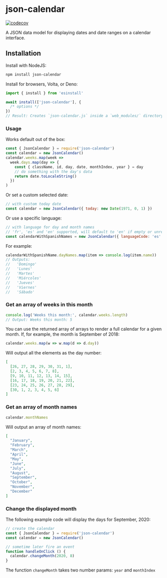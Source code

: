 # json-calendar

[![codecov](https://codecov.io/gh/rxgx/json-calendar/branch/main/graph/badge.svg?token=uETifPQbG3)](undefined)

A JSON data model for displaying dates and date ranges on a calendar interface.

## Installation

Install with NodeJS:

```sh
npm install json-calendar
```

Install for browsers, Volta, or Deno:

```js
import { install } from 'esinstall'

await install(['json-calendar'], {
  /* options */
})
// Result: Creates `json-calendar.js` inside a `web_modules/` directory in your current directory.
```

### Usage

Works default out of the box:

```js
const { JsonCalendar } = require('json-calendar')
const calendar = new JsonCalendar()
calendar.weeks.map(week =>
  week.days.map(day => {
    const { className, id, day, date, monthIndex, year } = day
    // do something with the day's data
    return date.toLocaleString()
  })
)
```

Or set a custom selected date:

```js
// with custom today date
const calendar = new JsonCalendar({ today: new Date(1971, 0, 1) })
```

Or use a specific language:

```js
// with language for day and month names
// 'fr', 'es' and 'en' supported, will default to 'en' if empty or unrecognized
const calendarWithSpanishNames = new JsonCalendar({ languageCode: 'es' })
```

For example:

```js
calendarWithSpanishName.dayNames.map(item => console.log(item.name))
// Outputs:
//   'Domingo'
//   'Lunes'
//   'Martes'
//   'Miércoles'
//   'Jueves'
//   'Viernes'
//   'Sábado'
```

### Get an array of weeks in this month

```js
console.log('Weeks this month:', calendar.weeks.length)
// Output: Weeks this month: 5
```

You can use the returned array of arrays to render a full calendar for a given month. If, for example, the month is September of 2018:

```js
calendar.weeks.map(w => w.map(d => d.day))
```

Will output all the elements as the day number:

```json
[
  [26, 27, 28, 29, 30, 31, 1],
  [2, 3, 4, 5, 6, 7, 8],
  [9, 10, 11, 12, 13, 14, 15],
  [16, 17, 18, 19, 20, 21, 22],
  [23, 24, 25, 26, 27, 28, 29],
  [30, 1, 2, 3, 4, 5, 6]
]
```

### Get an array of month names

```js
calendar.monthNames
```

Will output an array of month names:

```json
[
  "January",
  "February",
  "March",
  "April",
  "May",
  "June",
  "July",
  "August",
  "September",
  "October",
  "November",
  "December"
]
```

### Change the displayed month

The following example code will display the days for September, 2020:

```js
// create the calendar
const { JsonCalendar } = require('json-calendar')
const calendar = new JsonCalendar()

// sometime later fire an event
function handleOnClick () {
  calendar.changeMonth(2020, 8)
}
```

The function `changeMonth` takes two number params: `year` and `monthIndex`
